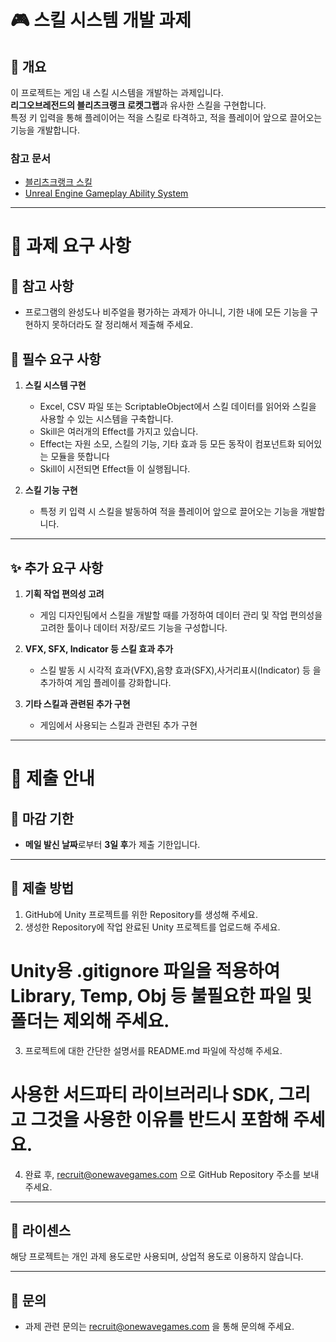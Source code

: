 # 🎮 스킬 시스템 개발 과제

## 🚀 개요
이 프로젝트는 게임 내 스킬 시스템을 개발하는 과제입니다.  
**리그오브레전드의 블리츠크랭크 로켓그랩**과 유사한 스킬을 구현합니다.  
특정 키 입력을 통해 플레이어는 적을 스킬로 타격하고, 적을 플레이어 앞으로 끌어오는 기능을 개발합니다.

### 참고 문서

- [블리츠크랭크 스킬](https://d28xe8vt774jo5.cloudfront.net/champion-abilities/0053/ability_0053_Q1.mp4)
- [Unreal Engine Gameplay Ability System](https://dev.epicgames.com/documentation/ko-kr/unreal-engine/gameplay-ability-system-for-unreal-engine)

---

# 📝 과제 요구 사항
## 🔧 참고 사항
   - 프로그램의 완성도나 비주얼을 평가하는 과제가 아니니, 기한 내에 모든 기능을 구현하지 못하더라도 잘 정리해서 제출해 주세요.
     
## 🎯 필수 요구 사항
1. **스킬 시스템 구현**
   - Excel, CSV 파일 또는 ScriptableObject에서 스킬 데이터를 읽어와 스킬을 사용할 수 있는 시스템을 구축합니다.
   - Skill은 여러개의 Effect를 가지고 있습니다.
   - Effect는 자원 소모, 스킬의 기능, 기타 효과 등 모든 동작이 컴포넌트화 되어있는 모듈을 뜻합니다
   - Skill이 시전되면 Effect들 이 실행됩니다.
     
2. **스킬 기능 구현**
   - 특정 키 입력 시 스킬을 발동하여 적을 플레이어 앞으로 끌어오는 기능을 개발합니다.

---

## ✨ 추가 요구 사항
1. **기획 작업 편의성 고려**
   - 게임 디자인팀에서 스킬을 개발할 때를 가정하여 데이터 관리 및 작업 편의성을 고려한 툴이나 데이터 저장/로드 기능을 구성합니다.

2. **VFX, SFX, Indicator 등 스킬 효과 추가**
   - 스킬 발동 시 시각적 효과(VFX),음향 효과(SFX),사거리표시(Indicator) 등 을 추가하여 게임 플레이를 강화합니다.
  
3. **기타 스킬과 관련된 추가 구현**
   - 게임에서 사용되는 스킬과 관련된 추가 구현
     
---
# 🧩 제출 안내
## 📅 마감 기한
- **메일 발신 날짜**로부터 **3일 후**가 제출 기한입니다.

---

## 📂 제출 방법
1. GitHub에 Unity 프로젝트를 위한 Repository를 생성해 주세요.
2. 생성한 Repository에 작업 완료된 Unity 프로젝트를 업로드해 주세요.
# Unity용 .gitignore 파일을 적용하여 Library, Temp, Obj 등 불필요한 파일 및 폴더는 제외해 주세요.
3. 프로젝트에 대한 간단한 설명서를 README.md 파일에 작성해 주세요.
# 사용한 서드파티 라이브러리나 SDK, 그리고 그것을 사용한 이유를 반드시 포함해 주세요.
4. 완료 후, recruit@onewavegames.com 으로 GitHub Repository 주소를 보내주세요.


---

## 📜 라이센스
해당 프로젝트는 개인 과제 용도로만 사용되며, 상업적 용도로 이용하지 않습니다.

---

## 📧 문의
- 과제 관련 문의는 recruit@onewavegames.com 을 통해 문의해 주세요.
